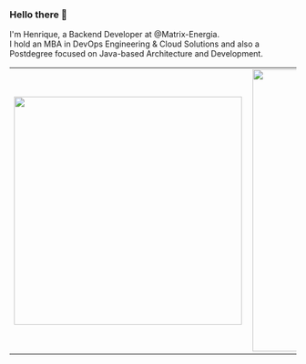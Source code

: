 ### Hello there 👋

I'm Henrique, a Backend Developer at @Matrix-Energia. 
<br>
I hold an MBA in DevOps Engineering & Cloud Solutions and also a Postdegree focused on Java-based Architecture and Development.

<!--
**henriquemt13/henriquemt13** is a ✨ _special_ ✨ repository because its `README.md` (this file) appears on your GitHub profile.

Here are some ideas to get you started:

- 🔭 I’m currently working on ...
- 🌱 I’m currently learning ...
- 👯 I’m looking to collaborate on ...
- 🤔 I’m looking for help with ...
- 💬 Ask me about ...
- 📫 How to reach me: ...
- 😄 Pronouns: ...
- ⚡ Fun fact: ...
-->
<center>
  <!--<img aling="center" src="https://github.com/henriquemt13/henriquemt13/blob/main/perfil2.jpg"/>-->
  <table>  
    <tr>
        <td><img width="400px" align="left" src="https://github-readme-stats.vercel.app/api/top-langs/?username=henriquemt13&hide=html&layout=compact&theme=radical"</td>
        <td><img width="495px" align="left" src="https://github-readme-stats.vercel.app/api?username=henriquemt13&&theme=radical"/></td>
    </tr>   
  </table>
</center> 


